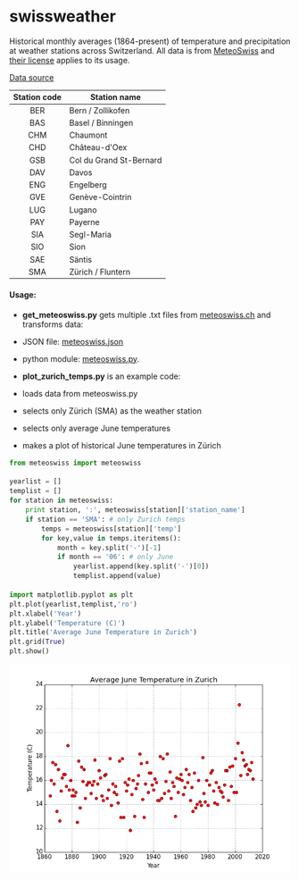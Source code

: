 swissweather
============

Historical monthly averages (1864-present) of temperature and precipitation at weather stations across Switzerland. All data is from [MeteoSwiss](http://www.meteoswiss.admin.ch/web/en.html) and [their license](http://www.meteoswiss.admin.ch/web/en/legal.html) applies to its usage.

[Data source](http://www.meteoswiss.admin.ch/web/en/climate/climate_today/homogeneous_data.html)


Station code  | Station name
:---------------:| ---------------
BER | Bern / Zollikofen
BAS | Basel / Binningen
CHM | Chaumont
CHD | Château-d'Oex
GSB | Col du Grand St-Bernard
DAV | Davos
ENG | Engelberg
GVE | Genève-Cointrin
LUG | Lugano
PAY | Payerne
SIA | Segl-Maria
SIO | Sion
SAE | Säntis
SMA | Zürich / Fluntern

#### Usage: 

+ **get_meteoswiss.py** gets multiple .txt files from [meteoswiss.ch](http://www.meteoswiss.admin.ch/files/kd/homogreihen/homog_mo_SMA.txt) and transforms data:
 + JSON file: [meteoswiss.json](https://raw.githubusercontent.com/philshem/swissweather/master/meteoswiss.json)
 + python module: [meteoswiss.py](https://raw.githubusercontent.com/philshem/swissweather/master/meteoswiss.py).

+ **plot_zurich_temps.py** is an example code:
 + loads data from meteoswiss.py
 + selects only Zürich (SMA) as the weather station
 + selects only average June temperatures
 + makes a plot of historical June temperatures in Zürich

```python
from meteoswiss import meteoswiss

yearlist = []
templist = []
for station in meteoswiss:
	print station, ':', meteoswiss[station]['station_name']
	if station == 'SMA': # only Zurich temps
		temps = meteoswiss[station]['temp']
		for key,value in temps.iteritems():
			month = key.split('-')[-1]
			if month == '06': # only June
				yearlist.append(key.split('-')[0])
				templist.append(value)

import matplotlib.pyplot as plt
plt.plot(yearlist,templist,'ro')
plt.xlabel('Year')
plt.ylabel('Temperature (C)')
plt.title('Average June Temperature in Zurich')
plt.grid(True)
plt.show()
```

![Average June Temperature in Zurich](https://raw.githubusercontent.com/philshem/swissweather/master/figure_1.png)

